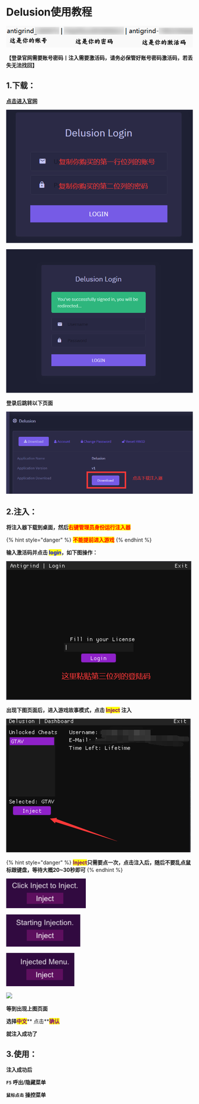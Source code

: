 # Delusion使用教程

![](<../../.gitbook/assets/image (59).png>)

**【登录官网需要账号密码丨注入需要激活码，请务必保管好账号密码激活码，若丢失无法找回】**

## **1.下载：**

[**点击进入官网**](https://client.delusion.gg/login)

![](<../../.gitbook/assets/image (53).png>)

![](<../../.gitbook/assets/image (20).png>)

**登录后跳转以下页面**

![](<../../.gitbook/assets/image (52).png>)

## **2.注入：**

**将注入器下载到桌面，然后**<mark style="color:red;">**右键管理员身份运行注入器**</mark>

{% hint style="danger" %}
<mark style="color:red;">**不能提前进入游戏**</mark>
{% endhint %}

**输入激活码并点击 **<mark style="color:blue;">**login**</mark>**，如下图操作：**

![](<../../.gitbook/assets/image (45).png>)

**出现下图页面后，进入游戏故事模式，点击 **<mark style="color:purple;">**Inject**</mark>** 注入**

![](<../../.gitbook/assets/image (51).png>)

{% hint style="danger" %}
<mark style="color:purple;">**Inject**</mark>**只需要点一次，点击注入后，随后不要乱点鼠标跟键盘，等待大概20\~30秒即可**
{% endhint %}

![](<../../.gitbook/assets/image (42).png>)

![](<../../.gitbook/assets/image (25).png>)

![](<../../.gitbook/assets/image (23).png>)

![](../../.gitbook/assets/802c33f82b550d28f0f26305fef5203b\_spaces%2F7YXEHggLzaiKwZjRSOD4%2Fuploads%2FlbEskP5MKeh1maJuttUM%2Fimage%20\(7\)\_alt=media\&token=a0539d53-7a45-4eb2-9d1f-67b422e71788.png)

**等到出现上图页面**

**选择**<mark style="color:purple;">**中文**</mark>** 点击**<mark style="color:purple;">**确认**</mark>

**就注入成功了**

## **3.使用：**

**注入成功后**

**`F5` 呼出/隐藏菜单**

**`鼠标点击` 操控菜单**
